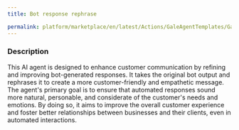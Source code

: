 ```yaml
---
title: Bot response rephrase

permalink: platform/marketplace/en/latest/Actions/GaleAgentTemplates/GaleTL_013
---
```

### Description

This AI agent is designed to enhance customer communication by refining and improving bot-generated responses. It takes the original bot output and rephrases it to create a more customer-friendly and empathetic message. The agent's primary goal is to ensure that automated responses sound more natural, personable, and considerate of the customer's needs and emotions. By doing so, it aims to improve the overall customer experience and foster better relationships between businesses and their clients, even in automated interactions.